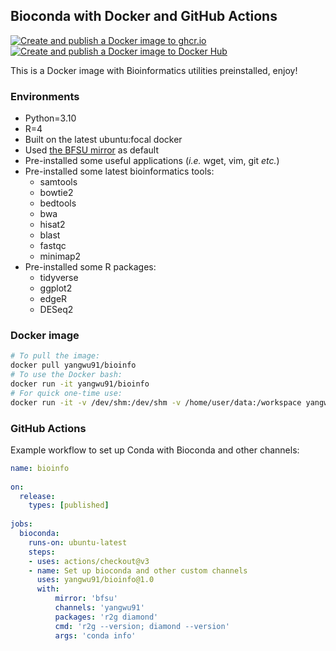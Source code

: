 ## Bioconda with Docker and GitHub Actions

[![Create and publish a Docker image to ghcr.io](https://github.com/yangwu91/bioinfo-docker/actions/workflows/ghcr-publish.yml/badge.svg)](https://github.com/yangwu91/bioinfo-docker/actions/workflows/ghcr-publish.yml) [![Create and publish a Docker image to Docker Hub](https://github.com/yangwu91/bioinfo-docker/actions/workflows/dockerhub-publish.yml/badge.svg)](https://github.com/yangwu91/bioinfo-docker/actions/workflows/dockerhub-publish.yml)

This is a Docker image with Bioinformatics utilities preinstalled, enjoy! 

### Environments

* Python=3.10
* R=4
* Built on the latest ubuntu:focal docker
* Used [the BFSU mirror](https://mirrors.bfsu.edu.cn) as default
* Pre-installed some useful applications (_i.e._ wget, vim, git _etc._)
* Pre-installed some latest bioinformatics tools:
  * samtools
  * bowtie2
  * bedtools
  * bwa
  * hisat2
  * blast
  * fastqc
  * minimap2
* Pre-installed some R packages:
  * tidyverse
  * ggplot2
  * edgeR
  * DESeq2

### Docker image

```bash
# To pull the image:
docker pull yangwu91/bioinfo
# To use the Docker bash:
docker run -it yangwu91/bioinfo
# For quick one-time use:
docker run -it -v /dev/shm:/dev/shm -v /home/user/data:/workspace yangwu91/bioinfo blastn -query /workspace/query.fasta -db /workspace/db -out /workspace/out.blastn
```

### GitHub Actions

Example workflow to set up Conda with Bioconda and other channels:

```yaml
name: bioinfo
  
on:
  release:
    types: [published]
  
jobs:
  bioconda:
    runs-on: ubuntu-latest
    steps:
    - uses: actions/checkout@v3
    - name: Set up bioconda and other custom channels
      uses: yangwu91/bioinfo@1.0
      with:
          mirror: 'bfsu'
          channels: 'yangwu91'
          packages: 'r2g diamond'
          cmd: 'r2g --version; diamond --version'
          args: 'conda info'
```
